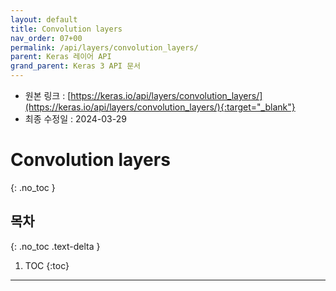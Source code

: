 ```yaml
---
layout: default
title: Convolution layers
nav_order: 07+00
permalink: /api/layers/convolution_layers/
parent: Keras 레이어 API
grand_parent: Keras 3 API 문서
---
```


* 원본 링크 : [https://keras.io/api/layers/convolution_layers/](https://keras.io/api/layers/convolution_layers/){:target="_blank"}
* 최종 수정일 : 2024-03-29

# Convolution layers
{: .no_toc }

## 목차
{: .no_toc .text-delta }

1. TOC
{:toc}

---
